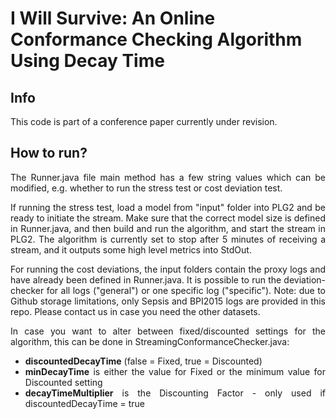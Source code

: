 # I Will Survive: An Online Conformance Checking Algorithm Using Decay Time

## Info
This code is part of a conference paper currently under revision.

## How to run?
<div style="text-align: justify">
The Runner.java file main method has a few string values which can be modified, e.g. 
whether to run the stress test or cost deviation test.

If running the stress test, load a model from "input" folder into PLG2 and be ready to 
initiate the stream. Make sure that the correct model size is defined in Runner.java, and then
build and run the algorithm, and start the stream in PLG2.
The algorithm is currently set to stop after 5 minutes of receiving a stream, and it outputs some 
high level metrics into StdOut.

For running the cost deviations, the input folders contain the proxy logs and have already been defined 
in Runner.java. It is possible to run the deviation-checker for all logs ("general") or one specific
log ("specific"). Note: due to Github storage limitations, only Sepsis and BPI2015 logs are provided
in this repo. Please contact us in case you need the other datasets.

In case you want to alter between fixed/discounted settings for the algorithm, this can be done in 
StreamingConformanceChecker.java:
* **discountedDecayTime** (false = Fixed, true = Discounted)
* **minDecayTime** is either the value for Fixed or the minimum value for Discounted setting
* **decayTimeMultiplier** is the Discounting Factor - only used if discountedDecayTime = true
</div>


